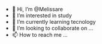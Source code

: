 - 👋 Hi, I’m @Melissare
- 👀 I’m interested in study
- 🌱 I’m currently learning tecnology
- 💞️ I’m looking to collaborate on ...
- 📫 How to reach me ...
 

<!---
Melissare/Melissare is a ✨ special ✨ repository because its `README.md` (this file) appears on your GitHub profile.
You can click the Preview link to take a look at your changes.
--->
